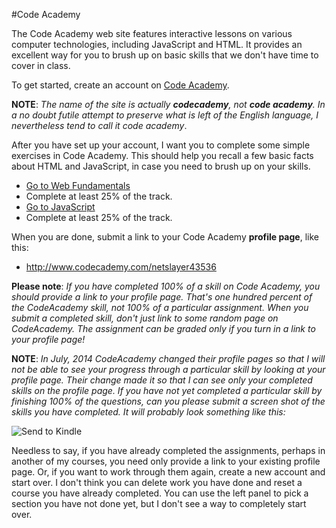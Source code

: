#Code Academy

The Code Academy web site features interactive lessons on various computer technologies, including JavaScript and HTML. It provides an excellent way for you to brush up on basic skills that we don't have time to cover in class.

To get started, create  an account on [Code Academy](http://www.codecademy.com/). 

**NOTE**: *The name of the site is actually **codecademy**, not **code academy**. In a no doubt futile attempt to preserve what is left of the English language, I nevertheless tend to call it code academy*.

After you have set up your account, I want you to complete some simple exercises in Code Academy. This should help you recall a few basic facts about HTML and JavaScript, in case you need to brush up on your skills.

- [Go to Web Fundamentals](http://www.codecademy.com/tracks/web)
- Complete at least 25% of the track.
- [Go to JavaScript](http://www.codecademy.com/tracks/javascript)
- Complete at least 25% of the track.

When you are done, submit a link to your Code Academy **profile page**,
like this:

- <http://www.codecademy.com/netslayer43536>

**Please note**: *If you have completed 100% of a skill on Code Academy, you should provide a link to your profile page. That's one hundred percent of the CodeAcademy skill, not 100% of a particular assignment. When you submit a completed skill, don't just link to some random page on CodeAcademy. The assignment can be graded only if you turn in a link to your profile page!*

**NOTE**: *In July, 2014 CodeAcademy changed their profile pages so that I will not be able to see your progress through a particular skill by looking at your profile page. Their change made it so that I can see only your completed skills on the profile page. If you have not yet completed a particular skill by finishing 100% of the questions, can you please submit a screen shot of the skills you have completed. It will probably look something like this:*

![Send to Kindle](https://drive.google.com/uc?export=view&id=0B25UTAlOfPRGcnB5VG8zMVVDWFE)

Needless to say, if you have already completed the assignments, perhaps in another of my courses, you need only provide a link to your existing profile page. Or, if you want to work through them again, create a new account and start over.  I don't think you can delete work you have done and reset a course you have already completed. You can use the left panel to pick a section you have not done yet, but I don't see a way to completely start over.

